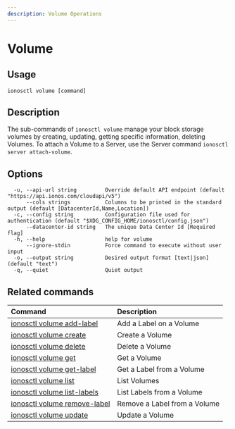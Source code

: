 ```yaml
---
description: Volume Operations
---
```


# Volume

## Usage

```text
ionosctl volume [command]
```

## Description

The sub-commands of `ionosctl volume` manage your block storage volumes by creating, updating, getting specific information, deleting Volumes. To attach a Volume to a Server, use the Server command `ionosctl server attach-volume`.

## Options

```text
  -u, --api-url string         Override default API endpoint (default "https://api.ionos.com/cloudapi/v5")
      --cols strings           Columns to be printed in the standard output (default [DatacenterId,Name,Location])
  -c, --config string          Configuration file used for authentication (default "$XDG_CONFIG_HOME/ionosctl/config.json")
      --datacenter-id string   The unique Data Center Id [Required flag]
  -h, --help                   help for volume
      --ignore-stdin           Force command to execute without user input
  -o, --output string          Desired output format [text|json] (default "text")
  -q, --quiet                  Quiet output
```

## Related commands

| Command | Description |
| :--- | :--- |
| [ionosctl volume add-label](add-label.md) | Add a Label on a Volume |
| [ionosctl volume create](create.md) | Create a Volume |
| [ionosctl volume delete](delete.md) | Delete a Volume |
| [ionosctl volume get](get.md) | Get a Volume |
| [ionosctl volume get-label](get-label.md) | Get a Label from a Volume |
| [ionosctl volume list](list.md) | List Volumes |
| [ionosctl volume list-labels](list-labels.md) | List Labels from a Volume |
| [ionosctl volume remove-label](remove-label.md) | Remove a Label from a Volume |
| [ionosctl volume update](update.md) | Update a Volume |

